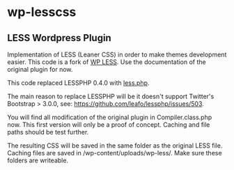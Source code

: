 wp-lesscss
==========

LESS Wordpress Plugin
---------------------

Implementation of LESS (Leaner CSS) in order to make themes development easier. This code is a fork of 
[WP LESS](http://wordpress.org/plugins/wp-less/). Use the documentation of the original plugin for now.

This code replaced LESSPHP 0.4.0 with [less.php](https://github.com/oyejorge/less.php).

The main reason to replace LESSPHP will be it doesn't support Twitter's Bootstrap > 3.0.0, see: https://github.com/leafo/lessphp/issues/503.

You will find all modification of the original plugin in Compiler.class.php now. This first version will only be a proof of 
concept. Caching and file paths should be test further.

The resulting CSS will be saved in the same folder as the original LESS file. Caching files are saved in /wp-content/uploads/wp-less/.
Make sure these folders are writeable.


